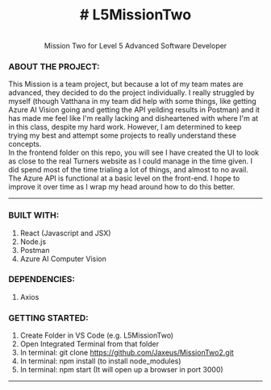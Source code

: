 <div align="center"><h1># L5MissionTwo</h1>
<br />
Mission Two for Level 5 Advanced Software Developer</div>

<h3>ABOUT THE PROJECT:</h3>

This Mission is a team project, but because a lot of my team mates are advanced, they decided to do the project individually. I really struggled by myself (though Vatthana in my team did help with some things, like getting Azure AI Vision going and getting the API yeilding results in Postman) and it has made me feel like I'm really lacking and disheartened with where I'm at in this class, despite my hard work. However, I am determined to keep trying my best and attempt some projects to really understand these concepts.
<br />
In the frontend folder on this repo, you will see I have created the UI to look as close to the real Turners website as I could manage in the time given. I did spend most of the time trialing a lot of things, and almost to no avail. The Azure API is functional at a basic level on the front-end. I hope to improve it over time as I wrap my head around how to do this better.

__________________________________

<h3>BUILT WITH:</h3>

1. React (Javascript and JSX)
2. Node.js
3. Postman
4. Azure AI Computer Vision

<h3>DEPENDENCIES:</h3>

1. Axios

<h3>GETTING STARTED:</h3>

1. Create Folder in VS Code (e.g. L5MissionTwo)
2. Open Integrated Terminal from that folder
3. In terminal: git clone https://github.com/Jaxeus/MissionTwo2.git
4. In terminal: npm install (to install node_modules)
5. In terminal: npm start (It will open up a browser in port 3000)

______________________________________
